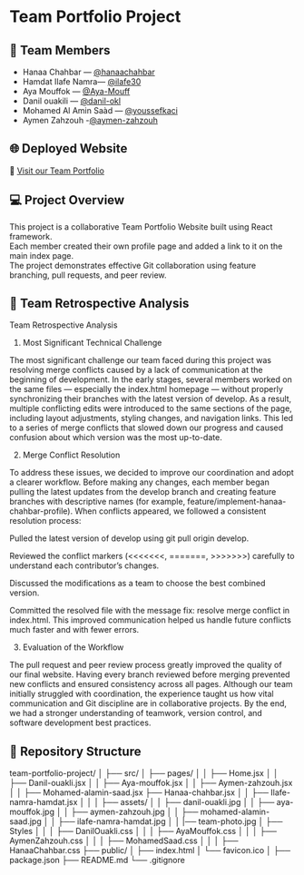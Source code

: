 # Team Portfolio Project

## 👥 Team Members
- Hanaa Chahbar — [@hanaachahbar](https://github.com/hanaachahbar)
- Hamdat Ilafe Namra— [@ilafe30](https://github.com/ilafe30)
- Aya Mouffok — [@Aya-Mouff](https://github.com/Aya-Mouff)
- Danil ouakili — [@danil-okl](https://github.com/danil-okl)
- Mohamed Al Amin Saàd — [@youssefkaci](https://github.com/Saad-Mohamed-Al-Amine)
- Aymen Zahzouh -[@aymen-zahzouh](https://github.com/aymen-zahzouh)

## 🌐 Deployed Website
🔗 [Visit our Team Portfolio](https://hanaachahbar.github.io/team-portfolio-project/)

## 💻 Project Overview
This project is a collaborative Team Portfolio Website built using React framework.  
Each member created their own profile page and added a link to it on the main index page.  
The project demonstrates effective Git collaboration using feature branching, pull requests, and peer review.

## 🧠 Team Retrospective Analysis
Team Retrospective Analysis
1. Most Significant Technical Challenge

The most significant challenge our team faced during this project was resolving merge conflicts caused by a lack of communication at the beginning of development.
In the early stages, several members worked on the same files — especially the index.html homepage — without properly synchronizing their branches with the latest version of develop. As a result, multiple conflicting edits were introduced to the same sections of the page, including layout adjustments, styling changes, and navigation links. This led to a series of merge conflicts that slowed down our progress and caused confusion about which version was the most up-to-date.

2. Merge Conflict Resolution

To address these issues, we decided to improve our coordination and adopt a clearer workflow. Before making any changes, each member began pulling the latest updates from the develop branch and creating feature branches with descriptive names (for example, feature/implement-hanaa-chahbar-profile).
When conflicts appeared, we followed a consistent resolution process:

Pulled the latest version of develop using git pull origin develop.

Reviewed the conflict markers (<<<<<<<, =======, >>>>>>>) carefully to understand each contributor’s changes.

Discussed the modifications as a team to choose the best combined version.

Committed the resolved file with the message fix: resolve merge conflict in index.html.
This improved communication helped us handle future conflicts much faster and with fewer errors.

3. Evaluation of the Workflow

The pull request and peer review process greatly improved the quality of our final website. Having every branch reviewed before merging prevented new conflicts and ensured consistency across all pages. Although our team initially struggled with coordination, the experience taught us how vital communication and Git discipline are in collaborative projects. By the end, we had a stronger understanding of teamwork, version control, and software development best practices.

## 🧱 Repository Structure
team-portfolio-project/
│
├── src/
│   ├── pages/
│   │   ├── Home.jsx
│   │   ├── Danil-ouakli.jsx
│   │   ├── Aya-mouffok.jsx
│   │   ├── Aymen-zahzouh.jsx
│   │   ├── Mohamed-alamin-saad.jsx
        ├── Hanaa-chahbar.jsx
│   │   ├── Ilafe-namra-hamdat.jsx
│   │
│   ├── assets/
│   │    ├── danil-ouakli.jpg
│   │    ├── aya-mouffok.jpg
│   │    ├── aymen-zahzouh.jpg
│   │    ├── mohamed-alamin-saad.jpg
│   │    ├── ilafe-namra-hamdat.jpg
│   │    |── team-photo.jpg
│   ├── Styles
│   │   │   ├── DanilOuakli.css
│   │   │   ├── AyaMouffok.css
│   │   │   ├── AymenZahzouh.css
│   │   │   ├── MohamedSaad.css
│   │   │   ├── HanaaChahbar.css
├── public/
│   ├── index.html
│   └── favicon.ico
│
├── package.json
├── README.md
└── .gitignore
